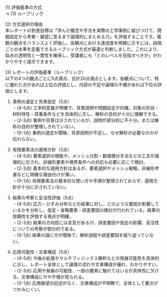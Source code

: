 (1) 評価基準の方式  
→ (3) ルーブリック

(2) 方式選択の理由  
本レポートの到達目標は「学んだ概念や手法を実際の工学事例に結びつけて、問題設定から考察・展望に至るまで論理的にまとめる力」を評価することです。複数の観点をバランスよく評価し、各観点における達成度を明確に示すには、段階ごとの水準を定義できるルーブリック方式が最適と判断しました。これにより、採点の透明性と一貫性を確保し、受講者にも「どのレベルを目指すべきか」がわかりやすく提示できます。

(3) レポートの評価基準（ルーブリック）  
以下の4つの観点ごとに5点満点、合計20点満点とします。各観点について、特に優れた点があれば上位の評価とし、内容の不足や論理の不備があれば下位の評価とします。

1) 事例の選定と背景設定（5点）  
・(4-5点) 工学的意義が明確で、背景説明や問題設定が的確。対象の形状・材料特性・荷重条件などを具体的に示し、解析の目的が十分に理解できる。  
・(2-3点) 事例や背景は示されているが、説明が部分的に不十分。または解析の目的が整理しきれていない。  
・(0-1点) 事例の選定が曖昧、背景説明が不足し、なぜ解析が必要なのかが伝わらない。

2) 有限要素法の適用方針（5点）  
・(4-5点) 要素選択の根拠や、メッシュ分割・数値積分手法などの工夫が論理的に示され、非線形要素や境界条件への対応も必要に応じて検討。  
・(2-3点) 基本的な適用方針はあるが、要素選択やメッシュ戦略、非線形考慮などに明確な理由付けが薄い。  
・(0-1点) 有限要素法の基本的な使い方や手順が整理されておらず、適用方針が十分に示されていない。

3) 結果の考察と妥当性評価（5点）  
・(4-5点) 応力・ひずみ分布などの結果に対し、どのような要因が影響しているかを分析し、仮定・省略要素・誤差要因の検討が行われている。結果の信頼性を評価する視点が明確。  
・(2-3点) 結果の方向性には言及があるが、誤差要因や仮定の影響、妥当性についての考察が部分的である。  
・(0-1点) 結果の論じ方が曖昧で、解析過程や誤差要因を振り返っていない。

4) 応用可能性・文章構成（5点）  
・(4-5点) 今後の拡張やマルチフィジックス解析などの発展可能性を具体的に示し、レポート全体として論理の流れや文章構成が優れ、わかりやすい。  
・(2-3点) 応用や発展の可能性、一部の要素に触れてはいるが具体性に欠ける。文章構成にやや不備が見られる。  
・(0-1点) 応用展望の記述がなく、文章構成が不明瞭で、全体として要点がつかみにくい。